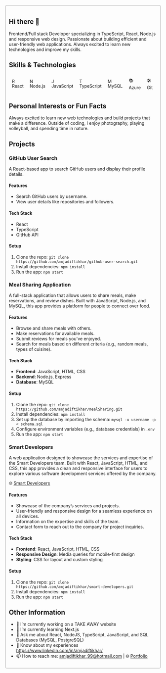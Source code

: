 <div style="border:2px solid #ccc; padding: 10px; border-radius: 5px;">

## Hi there 👋

Frontend/Full stack Developer specializing in TypeScript, React, Node.js and responsive web design. Passionate about building efficient and user-friendly web applications. Always excited to learn new technologies and improve my skills. 

<!-- <div style="border:2px solid #ccc;"></div> -->

## Skills & Technologies
<div style="padding: 10px; display: flex; align-items: center; gap: 20px;">
    <div>
        <img src="https://img.icons8.com/color/48/000000/react-native.png" alt="React" width="15"/> React  
    </div>
    <div>
        <img src="https://img.icons8.com/color/48/000000/nodejs.png" alt="Node.js" width="15"/> Node.js  
    </div>
    <div>
        <img src="https://img.icons8.com/color/48/000000/javascript.png" alt="JavaScript" width="15"/> JavaScript  
    </div>
    <div>
        <img src="https://img.icons8.com/color/48/000000/typescript.png" alt="TypeScript" width="15"/> TypeScript  
    </div>
    <div>
        <img src="https://img.icons8.com/color/48/000000/mysql-logo.png" alt="MySQL" width="15"/> MySQL 
    </div>
    <div>
        📚 Azure 
    </div>    
    <div>
        🛠️ Git 
    </div>
</div>

<!-- <div style="border:2px solid #ccc;"></div> -->


## Personal Interests or Fun Facts

Always excited to learn new web technologies and build projects that make a difference. Outside of coding, I enjoy photography, playing volleyball, and spending time in nature.

<!-- <div style="border:2px solid #ccc;"></div> -->

## Projects

### GitHub User Search
A React-based app to search GitHub users and display their profile details.

#### Features
- Search GitHub users by username.
- View user details like repositories and followers.

#### Tech Stack
- React
- TypeScript
- GitHub API

#### Setup
1. Clone the repo: `git clone https://github.com/amjadiftikhar/github-user-search.git`
2. Install dependencies: `npm install`
3. Run the app: `npm start`

<!-- <div style="border:2px solid #ccc;"></div> -->

### Meal Sharing Application
A full-stack application that allows users to share meals, make reservations, and review dishes. Built with JavaScript, Node.js, and MySQL, this app provides a platform for people to connect over food.

#### Features
- Browse and share meals with others.
- Make reservations for available meals.
- Submit reviews for meals you've enjoyed.
- Search for meals based on different criteria (e.g., random meals, types of cuisine).

#### Tech Stack
- **Frontend**: JavaScript, HTML, CSS
- **Backend**: Node.js, Express
- **Database**: MySQL

#### Setup
1. Clone the repo: `git clone https://github.com/amjadiftikhar/mealSharing.git`
2. Install dependencies: `npm install`
3. Set up the database by importing the schema: `mysql -u username -p < schema.sql`
4. Configure environment variables (e.g., database credentials) in `.env`
5. Run the app: `npm start`

<!-- <div style="border:2px solid #ccc;"></div> -->

### Smart Developers
A web application designed to showcase the services and expertise of the Smart Developers team. Built with React, JavaScript, HTML, and CSS, this app provides a clean and responsive interface for users to explore various software development services offered by the company.

🌐 [Smart Developers](https://smartdevelopers.dk/)

#### Features
- Showcase of the company’s services and projects.
- User-friendly and responsive design for a seamless experience on all devices.
- Information on the expertise and skills of the team.
- Contact form to reach out to the company for project inquiries.

#### Tech Stack
- **Frontend**: React, JavaScript, HTML, CSS
- **Responsive Design**: Media queries for mobile-first design
- **Styling**: CSS for layout and custom styling

#### Setup
1. Clone the repo: `git clone https://github.com/amjadiftikhar/smart-developers.git`
2. Install dependencies: `npm install`
3. Run the app: `npm start`

<!-- <div style="border:2px solid #ccc;"></div> -->

## Other Information
- 🔭 I’m currently working on a TAKE AWAY website
- 🌱 I’m currently learning Next.js
- 💬 Ask me about React, NodeJS, TypeScript, JavaScript, and SQL Databases (MySQL, PostgreSQL)
- 📄 Know about my experiences https://www.linkedin.com/in/amjadiftikhar/ 
- 📫 How to reach me: amjadiftikhar_99@hotmail.com | 🌐 [Portfolio](https://amjadiftikhar.com)

</div>

